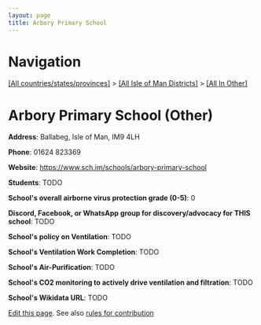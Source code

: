 ```yaml
---
layout: page
title: Arbory Primary School
---
```

# Navigation

[[All countries/states/provinces]](../../..) > [[All Isle of Man Districts]](../..) > [[All In Other]](..)

# Arbory Primary School (Other)

**Address**: Ballabeg, Isle of Man, IM9 4LH

**Phone**: 01624 823369

**Website**: <https://www.sch.im/schools/arbory-primary-school>

**Students**: TODO

**School's overall airborne virus protection grade (0-5)**: 0

**Discord, Facebook, or WhatsApp group for discovery/advocacy for THIS school**: TODO

**School's policy on Ventilation**: TODO

**School's Ventilation Work Completion**: TODO

**School's Air-Purification**: TODO

**School's CO2 monitoring to actively drive ventilation and filtration**: TODO

**School's Wikidata URL**: TODO


[Edit this page](https://github.com/ventilate-schools/IoM/edit/main/./Other/Arbory_Primary_School.md). See also [rules for contribution](../../../contribution-rules/)